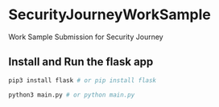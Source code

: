 # SecurityJourneyWorkSample
Work Sample Submission for Security Journey


## Install and Run the flask app

```bash
pip3 install flask # or pip install flask

python3 main.py # or python main.py
```
